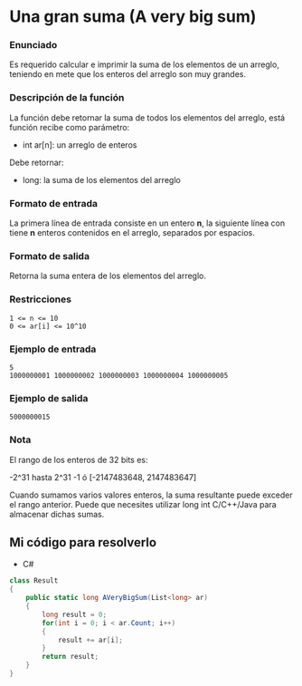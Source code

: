 # Una gran suma (A very big sum)

### Enunciado

Es requerido calcular e imprimir la suma de los elementos de un arreglo, teniendo en mete que los enteros del arreglo son muy grandes.

### Descripción de la función

La función debe retornar la suma de todos los elementos del arreglo, está función recibe como parámetro:

- int ar[n]: un arreglo de enteros

Debe retornar:

- long: la suma de los elementos del arreglo

### Formato de entrada

La primera línea de entrada consiste en un entero **n**, la siguiente línea con tiene **n** enteros contenidos en el arreglo, separados por espacios.

### Formato de salida

Retorna la suma entera de los elementos del arreglo.

### Restricciones

```
1 <= n <= 10
0 <= ar[i] <= 10^10
```

### Ejemplo de entrada

```
5
1000000001 1000000002 1000000003 1000000004 1000000005
```

### Ejemplo de salida

```
5000000015
```

### Nota

El rango de los enteros de 32 bits es:

-2^31 hasta 2^31 -1 ó [-2147483648, 2147483647]

Cuando sumamos varios valores enteros, la suma resultante puede exceder el rango anterior. Puede que necesites utilizar long int C/C++/Java para almacenar dichas sumas.

## Mi código para resolverlo

- C#

```csharp
class Result
{
    public static long AVeryBigSum(List<long> ar)
    {
        long result = 0;
        for(int i = 0; i < ar.Count; i++)
        {
            result += ar[i];
        }
        return result;
    }
}
```